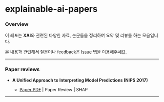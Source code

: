 # explainable-ai-papers

### Overview

이 레포는 **XAI**와 관련된 다양한 자료, 논문들을 정리하여 요약 및 리뷰를 하는 모음입니다.

본 내용과 관련해서 질문이나 feedback은 [Issue](https://github.com/keywoongbae/all-about-risk-management/issues) 탭을 이용해주세요.

<hr>

### Paper reviews

- **A Unified Approach to Interpreting Model Predictions (NIPS 2017)**

  - [Paper PDF](https://proceedings.neurips.cc/paper/2017/hash/8a20a8621978632d76c43dfd28b67767-Abstract.html) | Paper Review | SHAP

<hr>